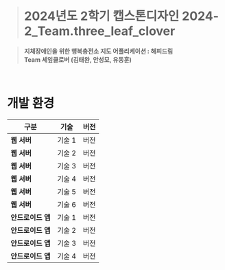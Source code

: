 > # **2024년도 2학기 캡스톤디자인**  **2024-2_Team.three_leaf_clover**

> **지체장애인을 위한 행복충전소 지도 어플리케이션 : 해피드림**  
> **Team 세잎클로버 (김태완, 안성모, 유동훈)**

<br>

# 개발 환경

| 구분           | 기술    | 버전  |
|----------------|---------|-------|
| **웹 서버**    | 기술 1  | 버전  |
| **웹 서버**    | 기술 2  | 버전  |
| **웹 서버**    | 기술 3  | 버전  |
| **웹 서버**    | 기술 4  | 버전  |
| **웹 서버**    | 기술 5  | 버전  |
| **웹 서버**    | 기술 6  | 버전  |
| **안드로이드 앱** | 기술 1  | 버전  |
| **안드로이드 앱** | 기술 2  | 버전  |
| **안드로이드 앱** | 기술 3  | 버전  |
| **안드로이드 앱** | 기술 4  | 버전  |


